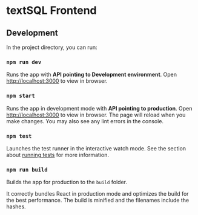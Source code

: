 # textSQL Frontend
## Development

In the project directory, you can run:

### `npm run dev`

Runs the app with **API pointing to Development environment**. Open [http://localhost:3000](http://localhost:3000) to view in browser.

### `npm start`

Runs the app in development mode with **API pointing to production**. Open [http://localhost:3000](http://localhost:3000) to view in browser.
The page will reload when you make changes. You may also see any lint errors in the console.

### `npm test`

Launches the test runner in the interactive watch mode. See the section about [running tests](https://facebook.github.io/create-react-app/docs/running-tests) for more information.

### `npm run build`

Builds the app for production to the `build` folder.

It correctly bundles React in production mode and optimizes the build for the best performance. The build is minified and the filenames include the hashes.
